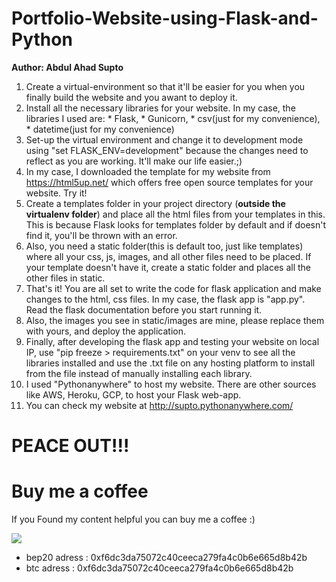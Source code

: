 # Portfolio-Website-using-Flask-and-Python
******Author: Abdul Ahad Supto******

1. Create a virtual-environment so that it'll be easier for you when you finally build the website and you awant to deploy it.
2. Install all the necessary libraries for your website. In my case, the libraries I used are: * Flask, * Gunicorn, * csv(just for my convenience), * datetime(just for my convenience)
3. Set-up the virtual environment and change it to development mode using "set FLASK_ENV=development" because the changes need to reflect as you are working. It'll make our life easier.;)
4. In my case, I downloaded the template for my website from https://html5up.net/ which offers free open source templates for your website. Try it!
5. Create a templates folder in your project directory (**outside the virtualenv folder**) and place all the html files from your templates in this. This is because Flask looks for templates folder by default and if doesn't find it, you'll be thrown with an error.
6. Also, you need a static folder(this is default too, just like templates) where all your css, js, images, and all other files need to be placed. If your template doesn't have it, create a static folder and places all the other files in static.
7. That's it! You are all set to write the code for flask application and make changes to the html, css files. In my case, the flask app is "app.py". Read the flask documentation before you start running it. 
8. Also, the images you see in static/images are mine, please replace them with yours, and deploy the application.
9. Finally, after developing the flask app and testing your website on local IP, use "pip  freeze > requirements.txt" on your venv to see all the libraries installed and use the .txt file on any hosting platform to install from the file instead of manually installing each library.
10. I used "Pythonanywhere" to host my website. There are other sources like AWS, Heroku, GCP, to host your Flask web-app.
11. You can check my website at http://supto.pythonanywhere.com/
# PEACE OUT!!!
# Buy me a coffee
If you Found my content helpful you can buy me a coffee :)



<a href="https://www.buymeacoffee.com/ahadsupto4q"><img src="https://img.buymeacoffee.com/button-api/?text=Buy me a coffee&emoji=&slug=ahadsupto4q&button_colour=40DCA5&font_colour=ffffff&font_family=Cookie&outline_colour=000000&coffee_colour=FFDD00" /></a>

- bep20 adress : 0xf6dc3da75072c40ceeca279fa4c0b6e665d8b42b
- btc adress : 0xf6dc3da75072c40ceeca279fa4c0b6e665d8b42b
